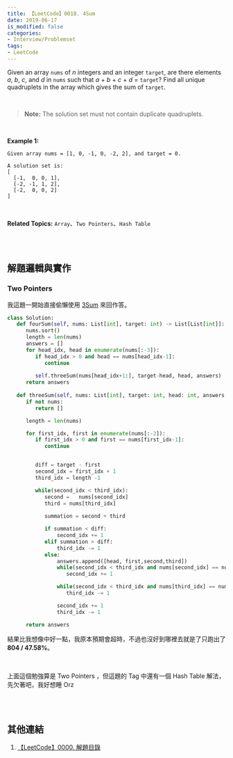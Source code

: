 ```yaml
---
title: 【LeetCode】0018. 4Sum
date: 2019-06-17
is_modified: false
categories:
- Interview/Problemset
tags:
- LeetCode
--- 
```


Given an array `nums` of _n_ integers and an integer `target`, are there elements _a_, _b_, _c_, and _d_ in `nums` such that _a_ + _b_ + _c_ + _d_ = `target`? Find all unique quadruplets in the array which gives the sum of `target`.

<!--more-->
<br>

> **Note:**
>The solution set must not contain duplicate quadruplets.

<br>

**Example 1:**
```
Given array nums = [1, 0, -1, 0, -2, 2], and target = 0.

A solution set is:
[
  [-1,  0, 0, 1],
  [-2, -1, 1, 2],
  [-2,  0, 0, 2]
]
```

<br>

**Related Topics:** `Array`、`Two Pointers`、`Hash Table`

<br><br>

## 解題邏輯與實作

### Two Pointers 
我這題一開始直接偷懶使用 [3Sum](/LeetCode-0015-3Sum/) 來回作答。

```python
class Solution:
   def fourSum(self, nums: List[int], target: int) -> List[List[int]]:
      nums.sort()
      length = len(nums)
      answers = []
      for head_idx, head in enumerate(nums[:-3]):
         if head_idx > 0 and head == nums[head_idx-1]:
            continue
                        
         self.threeSum(nums[head_idx+1:], target-head, head, answers)                  
      return answers
            
   def threeSum(self, nums: List[int], target: int, head: int, answers:List[List[int]]) -> List[List[int]]:
      if not nums:
         return []

      length = len(nums) 

      for first_idx, first in enumerate(nums[:-2]):
         if first_idx > 0 and first == nums[first_idx-1]:
            continue


         diff = target - first
         second_idx = first_idx + 1
         third_idx = length -1	

         while(second_idx < third_idx): 
            second =   nums[second_idx] 
            third = nums[third_idx]
                              
            summation = second + third   

            if summation < diff:
                second_idx += 1
            elif summation > diff:
                third_idx -= 1
            else:				
                answers.append([head, first,second,third]) 
                while(second_idx < third_idx and nums[second_idx] == nums[second_idx+1]):
                   second_idx += 1

                while(second_idx < third_idx and nums[third_idx] == nums[third_idx-1]):
                   third_idx -= 1

                second_idx += 1
                third_idx -= 1

      return answers
```
結果比我想像中好一點，我原本預期會超時，不過也沒好到哪裡去就是了只跑出了 **804 / 47.58%**。

<br>

上面這個勉強算是 Two Pointers ，但這題的 Tag 中還有一個 Hash Table 解法，先欠著吧，我好想睡 Orz


<br><br>

## 其他連結
1. [【LeetCode】0000. 解題目錄](/LeetCode-0000-Contents/)